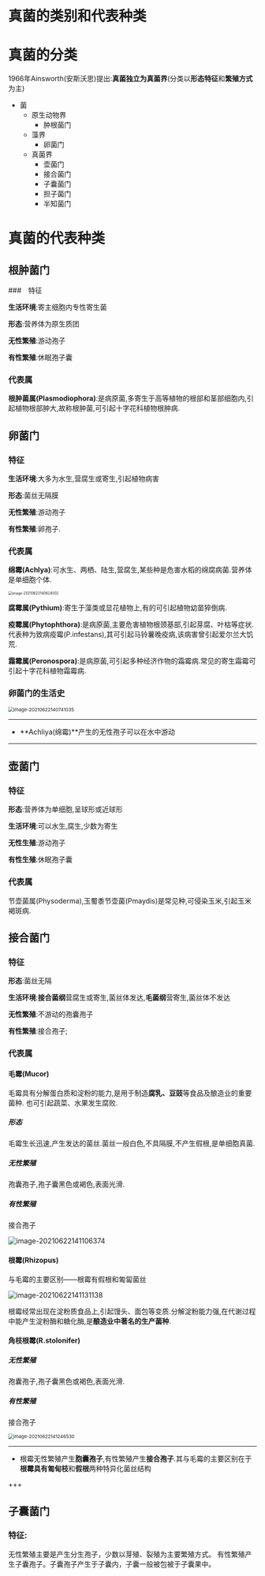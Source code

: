 # 真菌的类别和代表种类

# 真菌的分类

1966年Ainsworth(安斯沃思)提出:**真菌独立为真菌界**(分类以**形态特征**和**繁殖方式**为主)

+   菌
    +   原生动物界
        +   肿根菌门
    +   藻界
        +   卵菌门
    +   真菌界
        +   壶菌门
        +   接合菌门
        +   子囊菌门
        +   担子菌门
        +   半知菌门

# 真菌的代表种类

## 根肿菌门

###　特征

**生活环境**:寄主细胞内专性寄生菌

**形态**:营养体为原生质团

**无性繁殖**:游动孢子

**有性繁殖**:休眠孢子囊

### 代表属

**根肿菌属(Plasmodiophora)**:是病原菌,多寄生于高等植物的根部和茎部细胞内,引起植物根部肿大,故称根肿菌,可引起十字花科植物根肿病.

## 卵菌门

### 特征

**生活环境**:大多为水生,营腐生或寄生,引起植物病害

**形态**:菌丝无隔膜

**无性繁殖**:游动孢子

**有性繁殖**:卵孢子.

### 代表属

**绵霉(Achlya)**:可水生、两栖、陆生,营腐生,某些种是危害水稻的绵腐病菌.营养体是单细胞个体.

<img src="image/image-20210622140624002.png" alt="image-20210622140624002" style="zoom:50%;" />

**腐霉属(Pythium)**:寄生于藻类或显花植物上,有的可引起植物幼苗猝倒病.

**疫霉属(Phytophthora)**:是病原菌,主要危害植物根颈基部,引起芽腐、叶枯等症状.代表种为致病疫霉(P.infestans),其可引起马铃薯晚疫病,该病害曾引起爱尔兰大饥荒.

**霜霉属(Peronospora)**:是病原菌,可引起多种经济作物的霜霉病.常见的寄生霜霉可引起十字花科植物霜霉病.

### 卵菌门的生活史

<img src="image/image-20210622140741035.png" alt="image-20210622140741035" style="zoom:67%;" />

---

+   **Achliya(绵霉)**产生的无性孢子可以在水中游动

---

## 壶菌门

### 特征

**形态**:营养体为单细胞,呈球形或近球形

**生活环境**:可以水生,腐生,少数为寄生

**无性生殖**:游动孢子

**有性生殖**:休眠孢子囊

### **代表属**

节壶菌属(Physoderma),玉蜀黍节壶菌(Pmaydis)是常见种,可侵染玉米,引起玉米褐斑病.

## 接合菌门

### 特征

**形态**:菌丝无隔

**生活环境**:**接合菌纲**营腐生或寄生,菌丝体发达,**毛菌纲**营寄生,菌丝体不发达

**无性繁殖**:不游动的孢囊孢子

**有性繁殖**:接合孢子;

### 代表属

#### 毛霉(Mucor)

毛霉具有分解蛋白质和淀粉的能力,是用于制造**腐乳、豆豉**等食品及酿造业的重要菌种.
也可引起蔬菜、水果发生腐败.

##### 形态

毛霉生长迅速,产生发达的菌丝.菌丝一般白色,不具隔膜,不产生假根,是单细胞真菌.

##### 无性繁殖

孢囊孢子,孢子囊黑色或褐色,表面光滑.

##### 有性繁殖

接合孢子

![image-20210622141106374](image/image-20210622141106374.png)

#### 根霉(Rhizopus)

与毛霉的主要区别——根霉有假根和匍匐菌丝

![image-20210622141131138](image/image-20210622141131138.png)

根霉经常出现在淀粉质食品上,引起馒头、面包等变质.分解淀粉能力强,在代谢过程中能产生淀粉酶和糖化酶,是**酿造业中著名的生产菌种**.

#### 角枝根霉(R.stolonifer)

##### 无性繁殖

孢囊孢子,孢子囊黑色或褐色,表面光滑.

##### 有性繁殖

接合孢子

<img src="image/image-20210622141246530.png" alt="image-20210622141246530" style="zoom:67%;" />

---

+   根霉无性繁殖产生**胞囊孢子**,有性繁殖产生**接合孢子**.其与毛霉的主要区别在于**根霉具有匍甸枝**和**假根**两种特异化菌丝结构

+++

## 子囊菌门

### 特征:

无性繁殖主要是产生分生孢子，少数以芽殖、裂殖为主要繁殖方式。
有性繁殖产生子囊孢子。子囊孢子产生于子囊内，子囊一般被包被于子囊果中。

